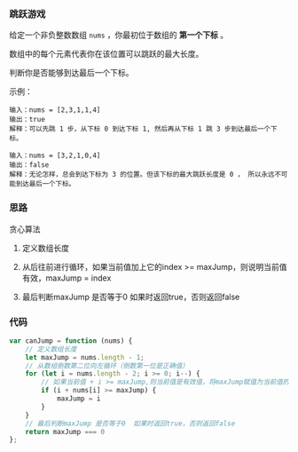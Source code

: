 ### 跳跃游戏

给定一个非负整数数组 `nums` ，你最初位于数组的 **第一个下标** 。

数组中的每个元素代表你在该位置可以跳跃的最大长度。

判断你是否能够到达最后一个下标。

示例：

```
输入：nums = [2,3,1,1,4]
输出：true
解释：可以先跳 1 步，从下标 0 到达下标 1, 然后再从下标 1 跳 3 步到达最后一个下标。

输入：nums = [3,2,1,0,4]
输出：false
解释：无论怎样，总会到达下标为 3 的位置。但该下标的最大跳跃长度是 0 ， 所以永远不可能到达最后一个下标。
```

### 思路

贪心算法

1. 定义数组长度

2. 从后往前进行循环，如果当前值加上它的index >= maxJump，则说明当前值有效，maxJump = index

3. 最后判断maxJump 是否等于0  如果时返回true，否则返回false


### 代码

```js
var canJump = function (nums) {
    // 定义数组长度
    let maxJump = nums.length - 1;
    // 从数组倒数第二位向左循环（倒数第一位是正确值）
    for (let i = nums.length - 2; i >= 0; i--) {
        // 如果当前值 + i >= maxJump,则当前值是有效值，将maxJump赋值为当前值的i
        if (i + nums[i] >= maxJump) {
            maxJump = i
        }
    }
    // 最后判断maxJump 是否等于0  如果时返回true，否则返回false
    return maxJump === 0
};
```



